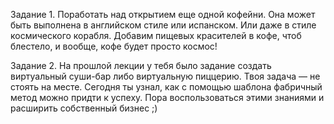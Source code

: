 Задание 1. Поработать над открытием еще одной кофейни. Она может быть выполнена в английском стиле или испанском. Или даже в стиле космического корабля. 
Добавим пищевых красителей в кофе, чтоб блестело, и вообще, кофе будет просто космос!

Задание 2. На прошлой лекции у тебя было задание создать виртуальный суши-бар либо виртуальную пиццерию. Твоя задача — не стоять на месте.
Сегодня ты узнал, как с помощью шаблона фабричный метод можно придти к успеху. Пора воспользоваться этими знаниями и расширить собственный бизнес ;)
